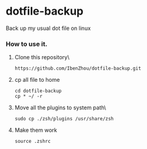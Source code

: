 # dotfile-backup
Back up my usual dot file on linux

### How to use it.
1. Clone this repository\
    ```
    https://github.com/IbenZhou/dotfile-backup.git
    ````

2. cp all file to home
    ```
    cd dotfile-backup
    cp * ~/ -r
    ```

3. Move all the plugins to system path\
    ```
    sudo cp ./zsh/plugins /usr/share/zsh
    ```

4. Make them work
    ```
    source .zshrc
    ```